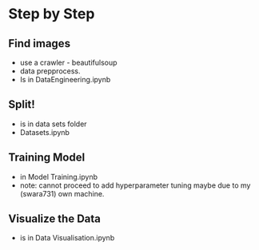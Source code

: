 # Step by Step

## Find images
- use a crawler - beautifulsoup
- data prepprocess.
- Is in DataEngineering.ipynb

## Split! 
- is in data sets folder
- Datasets.ipynb

## Training Model
- in Model Training.ipynb
- note: cannot proceed to add hyperparameter tuning maybe due to my (swara731) own machine.
  
## Visualize the Data
- is in Data Visualisation.ipynb
